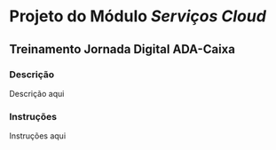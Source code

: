 
# Projeto do Módulo *Serviços Cloud*

## Treinamento Jornada Digital ADA-Caixa

### Descrição

Descrição aqui

### Instruções

Instruções aqui
